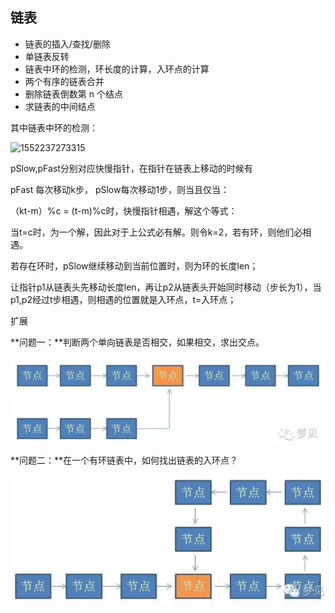 ## 链表

- 链表的插入/查找/删除
- 单链表反转
- 链表中环的检测，环长度的计算，入环点的计算
- 两个有序的链表合并
- 删除链表倒数第 n 个结点
- 求链表的中间结点

其中链表中环的检测：

![1552237273315](https://github.com/abclhq2005/Data-Structure-and-Algorithms/edit/master/imgages/1552237273315.png)

pSlow,pFast分别对应快慢指针，在指针在链表上移动的时候有

pFast 每次移动k步， pSlow每次移动1步，则当且仅当：

（kt-m）%c = (t-m)%c时，快慢指针相遇，解这个等式：

当t=c时，为一个解，因此对于上公式必有解。则令k=2，若有环，则他们必相遇。

若存在环时，pSlow继续移动到当前位置时，则为环的长度len；

让指针p1从链表头先移动长度len，再让p2从链表头开始同时移动（步长为1），当p1,p2经过t步相遇，则相遇的位置就是入环点，t=入环点；



扩展

**问题一：**判断两个单向链表是否相交，如果相交，求出交点。

![552237825607](..\images\1552237825607.png)

**问题二：**在一个有环链表中，如何找出链表的入环点？

![1552237837821](..\images\1552237837821.png)



